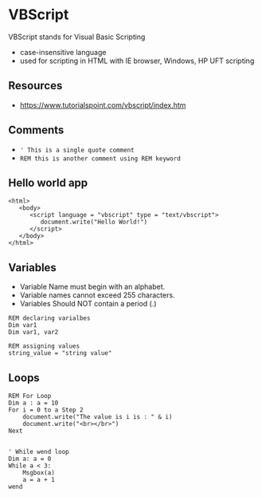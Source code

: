 # VBScript

VBScript stands for Visual Basic Scripting 

- case-insensitive language
- used for scripting in HTML with IE browser, Windows, HP UFT scripting

## Resources
 - https://www.tutorialspoint.com/vbscript/index.htm

## Comments

- ``` ' This is a single quote comment ```
- ``` REM this is another comment using REM keyword ```

## Hello world app

```
<html>
   <body>
      <script language = "vbscript" type = "text/vbscript">
         document.write("Hello World!")
      </script>
   </body>
</html>

```

## Variables
- Variable Name must begin with an alphabet.
- Variable names cannot exceed 255 characters.
- Variables Should NOT contain a period (.)

```
REM declaring varialbes
Dim var1
Dim var1, var2
```

```
REM assigning values
string_value = "string value"
```

## Loops

```
REM For Loop
Dim a : a = 10
For i = 0 to a Step 2 
    document.write("The value is i is : " & i)
    document.write("<br></br>")
Next


' While wend loop
Dim a: a = 0
While a < 3:
    Msgbox(a)
    a = a + 1
wend

```

